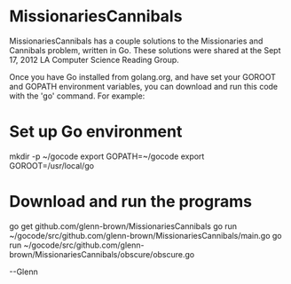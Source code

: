 MissionariesCannibals
=====================

MissionariesCannibals has a couple solutions to the Missionaries
and Cannibals problem, written in Go.  These solutions were shared
at the Sept 17, 2012 LA Computer Science Reading Group.

Once you have Go installed from golang.org, and have set your GOROOT and
GOPATH environment variables, you can download and run this code with the
'go' command.  For example:
 # Set up Go environment
 mkdir -p ~/gocode
 export GOPATH=~/gocode
 export GOROOT=/usr/local/go

 # Download and run the programs
 go get github.com/glenn-brown/MissionariesCannibals
 go run ~/gocode/src/github.com/glenn-brown/MissionariesCannibals/main.go
 go run ~/gocode/src/github.com/glenn-brown/MissionariesCannibals/obscure/obscure.go

--Glenn
